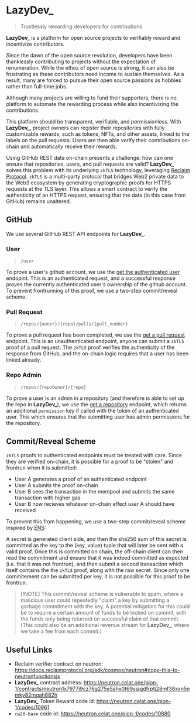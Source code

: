 # **LazyDev\_**

> Trustlessly rewarding developers for contributions

**LazyDev\_** is a platform for open source projects to verifiably reward and incentivize contributors.

Since the dawn of the open source revolution, developers have been thanklessly contributing to projects without the expectation of renumeration. While the ethos of open source is strong, it can also be frustrating as these contributors need income to sustain themselves. As a result, many are forced to pursue their open source passions as hobbies rather than full-time jobs.

Although many projects are willing to fund their supporters, there is no platform to automate the rewarding process while also incentivizing the contributions.

This platform should be transparent, verifiable, and permissionless. With **LazyDev\_**, project owners can register their repositories with fully customizable rewards, such as tokens, NFTs, and other assets, linked to the labels on the pull requests. Users are then able verify their contributions on-chain and automatically receive their rewards.

Using GitHub REST data on-chain presents a challenge: how can one ensure that repositories, users, and pull requests are valid? **LazyDev\_** solves this problem with its underlying `zkTLS` technology, leveraging [Reclaim Protocol].
`zkTLS` is a multi-party protocol that bridges Web2 private data to the Web3 ecosystem by generating cryptographic proofs for HTTPS requests at the TLS layer. This allows a smart contract to verify the authenticity of an HTTPS request, ensuring that the data (in this case from GitHub) remains unaltered.

## GitHub

We use several GitHub REST API endpoints for **LazyDev\_**.

### User

> `/user`

To prove a user's github account, we use the [get the authenticated user] endopint. This is an authenticated request, and a successful response proves the currently authenticated user's ownership of the github account. To prevent frontrunning of this proof, we use a two-step commit/reveal scheme.

### Pull Request

> `/repos/{owner}/{repo}/pulls/{pull_number}`

To prove a pull request has been completed, we use the [get a pull request] endpoint. This is an unauthenticated endpoint, anyone can submit a `zkTLS` proof of a pull request. The `zkTLS` proof verifies the authenticity of the response from GitHub, and the on-chain logic requires that a user has been linked already.

### Repo Admin

> `/repos/{repoOwner}/{repo}`

To prove a user is an admin in a repository (and therefore is able to set up the repo in **LazyDev\_**), we use the [get a repository] endpoint, which returns an additional `permission` key if called with the token of an authenticated user. This which ensures that the submitting user has admin permissions for the repository.

## Commit/Reveal Scheme

`zkTLS` proofs to authenticated endpoints must be treated with care. Since they are verified on-chain, it is possible for a proof to be "stolen" and frontrun when it is submitted:

- User A generates a proof of an authenticated endpoint
- User A submits the proof on-chain
- User B sees the transaction in the mempool and submits the same transaction with higher gas
- User B now recieves whatever on-chain effect user A should have received

To prevent this from happening, we use a two-step commit/reveal scheme inspired by [ENS]:

A secret is generated client side, and then the sha256 sum of this secret is committed as the key to the (key, value) tuple that will later be sent with a valid proof. Once this is committed on chain, the off-chain client can then read the commitment and ensure that it was indeed committed as expected (i.e. that it was not frontrun), and then submit a second transaction which itself contains the the `zkTLS` proof, along with the raw secret. Since only one commitement can be submitted per key, it is not possible for this proof to be frontrun.

> \[!NOTE\]
> This commit/reveal scheme is vulnerable to spam, where a malicious user could repeatedly "claim" a key by submitting a garbage commitment with the key. A potential mitigation for this could be to require a certain amount of funds to be locked on commit, with the funds only being returned on successful claim of that commit. (This could also be an additional revenue stream for **LazyDev\_**, where we take a fee from each commit.)

## Useful Links

- Reclaim verifier contract on neutron: <https://docs.reclaimprotocol.org/sdk/cosmos/neutron#copy-this-to-neutronfunctionsjs>
- **LazyDev\_** contract address: <https://neutron.celat.one/pion-1/contracts/neutron1x7977j9cz76g275e5ahx0t69yjagdfrptj28mf38xxn5nmky82mqah882h>
- **LazyDev\_** Token Reward code id: <https://neutron.celat.one/pion-1/codes/10961>
- `cw20-base` code id: <https://neutron.celat.one/pion-1/codes/10880>

[ens]: https://support.ens.domains/en/articles/7900438-registration-steps
[get a pull request]: https://docs.github.com/en/rest/pulls/pulls?apiVersion=2022-11-28#get-a-pull-request
[get a repository]: https://docs.github.com/en/rest/repos/repos?apiVersion=2022-11-28#get-a-repository
[get the authenticated user]: https://docs.github.com/en/rest/users/users?apiVersion=2022-11-28#get-the-authenticated-user
[reclaim protocol]: https://reclaimprotocol.org/
